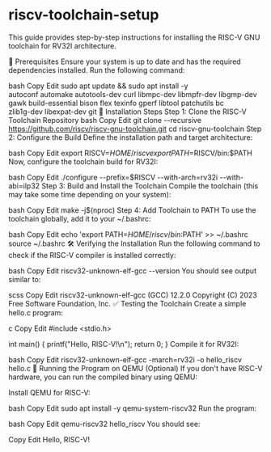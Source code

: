 # riscv-toolchain-setup
This guide provides step-by-step instructions for installing the RISC-V GNU toolchain for RV32I architecture.

🔹 Prerequisites
Ensure your system is up to date and has the required dependencies installed.
Run the following command:

bash
Copy
Edit
sudo apt update && sudo apt install -y \
    autoconf automake autotools-dev curl libmpc-dev libmpfr-dev libgmp-dev \
    gawk build-essential bison flex texinfo gperf libtool patchutils bc \
    zlib1g-dev libexpat-dev git
🔧 Installation Steps
Step 1: Clone the RISC-V Toolchain Repository
bash
Copy
Edit
git clone --recursive https://github.com/riscv/riscv-gnu-toolchain.git
cd riscv-gnu-toolchain
Step 2: Configure the Build
Define the installation path and target architecture:

bash
Copy
Edit
export RISCV=$HOME/riscv
export PATH=$RISCV/bin:$PATH
Now, configure the toolchain build for RV32I:

bash
Copy
Edit
./configure --prefix=$RISCV --with-arch=rv32i --with-abi=ilp32
Step 3: Build and Install the Toolchain
Compile the toolchain (this may take some time depending on your system):

bash
Copy
Edit
make -j$(nproc)
Step 4: Add Toolchain to PATH
To use the toolchain globally, add it to your ~/.bashrc:

bash
Copy
Edit
echo 'export PATH=$HOME/riscv/bin:$PATH' >> ~/.bashrc
source ~/.bashrc
🛠️ Verifying the Installation
Run the following command to check if the RISC-V compiler is installed correctly:

bash
Copy
Edit
riscv32-unknown-elf-gcc --version
You should see output similar to:

scss
Copy
Edit
riscv32-unknown-elf-gcc (GCC) 12.2.0
Copyright (C) 2023 Free Software Foundation, Inc.
✅ Testing the Toolchain
Create a simple hello.c program:

c
Copy
Edit
#include <stdio.h>

int main() {
    printf("Hello, RISC-V!\n");
    return 0;
}
Compile it for RV32I:

bash
Copy
Edit
riscv32-unknown-elf-gcc -march=rv32i -o hello_riscv hello.c
🎯 Running the Program on QEMU (Optional)
If you don't have RISC-V hardware, you can run the compiled binary using QEMU:

Install QEMU for RISC-V:

bash
Copy
Edit
sudo apt install -y qemu-system-riscv32
Run the program:

bash
Copy
Edit
qemu-riscv32 hello_riscv
You should see:

Copy
Edit
Hello, RISC-V!
